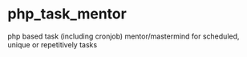 php_task_mentor
===============

php based task (including cronjob) mentor/mastermind for scheduled, unique or repetitively tasks